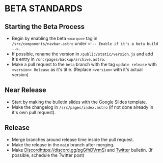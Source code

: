 # BETA STANDARDS
## Starting the Beta Process
* Begin by enabling the beta `<marque>` tag in `/src/components/navbar.astro` under `<!-- Enable if it's a beta build -->`.
* If possible, rename the version in `/public/static/version.js` and add it's entry in `/src/pages/backup/archive.astro`.
* Make a pull request to the `beta` branch with the tag `update release` with `<version> Release` as it's title. (Replace `<version>` with it's actual version)
## Near Release
* Start by making the bulletin slides with the Google Slides template.
* Make the changelog in `/src/pages/index.astro` (if not done already in it's own pull request).
## Release
* Merge branches around release time inside the pull request.
* Make the release in the `main` branch after merging.
* Make [Discord](https://discord.gg/pgGfhDVrmS)https://discord.gg/pgGfhDVrmS) and [Twitter](https://twitter.com/ATProductsLLC) bulletin. (If possible, schedule the Twitter post)
